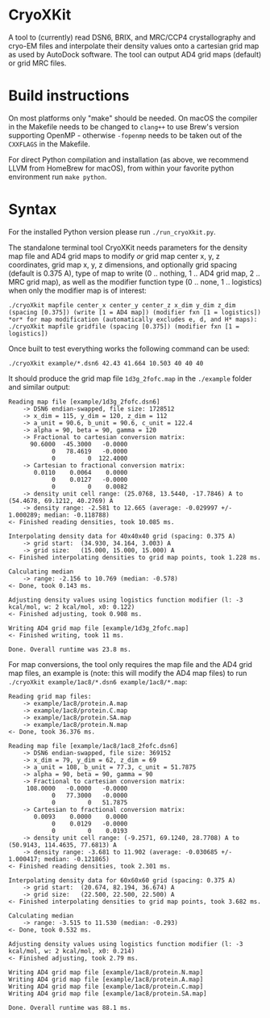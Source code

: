 # CryoXKit

A tool to (currently) read DSN6, BRIX, and MRC/CCP4 crystallography and cryo-EM files and interpolate their density values onto a cartesian grid map as used by AutoDock software. The tool can output AD4 grid maps (default) or grid MRC files.

# Build instructions

On most platforms only "make" should be needed. On macOS the compiler in the Makefile needs to be changed to `clang++` to use Brew's version supporting OpenMP - otherwise `-fopenmp` needs to be taken out of the `CXXFLAGS` in the Makefile.

For direct Python compilation and installation (as above, we recommend LLVM from HomeBrew for macOS), from within your favorite python environment run `make python`.

# Syntax

For the installed Python version please run `./run_cryoXkit.py`.

The standalone terminal tool CryoXKit needs parameters for the density map file and AD4 grid maps to modify *or* grid map center x, y, z coordinates, grid map x, y, z dimensions, and optionally grid spacing (default is 0.375 A), type of map to write (0 .. nothing, 1 .. AD4 grid map, 2 .. MRC grid map), as well as the modifier function type (0 .. none, 1 .. logistics) when only the modifier map is of interest:
```
./cryoXkit mapfile center_x center_y center_z x_dim y_dim z_dim (spacing [0.375]) (write [1 = AD4 map]) (modifier fxn [1 = logistics])
*or* for map modification (automatically excludes e, d, and H* maps):
./cryoXkit mapfile gridfile (spacing [0.375]) (modifier fxn [1 = logistics])
```

Once built to test everything works the following command can be used:

`./cryoXkit example/*.dsn6 42.43 41.664 10.503 40 40 40`

It should produce the grid map file `1d3g_2fofc.map` in the `./example` folder and similar output:
```
Reading map file [example/1d3g_2fofc.dsn6]
    -> DSN6 endian-swapped, file size: 1728512
    -> x_dim = 115, y_dim = 120, z_dim = 112
    -> a_unit = 90.6, b_unit = 90.6, c_unit = 122.4
    -> alpha = 90, beta = 90, gamma = 120
    -> Fractional to cartesian conversion matrix:
	  90.6000  -45.3000   -0.0000
	        0   78.4619   -0.0000
	        0         0  122.4000
    -> Cartesian to fractional conversion matrix:
	   0.0110    0.0064    0.0000
	        0    0.0127   -0.0000
	        0         0    0.0082
    -> density unit cell range: (25.0768, 13.5440, -17.7846) A to (54.4678, 69.1212, 40.2769) A
    -> density range: -2.581 to 12.665 (average: -0.029997 +/- 1.000289; median: -0.118788)
<- Finished reading densities, took 10.085 ms.

Interpolating density data for 40x40x40 grid (spacing: 0.375 A)
    -> grid start:  (34.930, 34.164, 3.003) A
    -> grid size:   (15.000, 15.000, 15.000) A
<- Finished interpolating densities to grid map points, took 1.228 ms.

Calculating median
    -> range: -2.156 to 10.769 (median: -0.578)
<- Done, took 0.143 ms.

Adjusting density values using logistics function modifier (l: -3 kcal/mol, w: 2 kcal/mol, x0: 0.122)
<- Finished adjusting, took 0.908 ms.

Writing AD4 grid map file [example/1d3g_2fofc.map]
<- Finished writing, took 11 ms.

Done. Overall runtime was 23.8 ms.
```

For map conversions, the tool only requires the map file and the AD4 grid map files, an example is (note: this will modify the AD4 map files) to run `./cryoXkit example/1ac8/*.dsn6 example/1ac8/*.map`:
```
Reading grid map files:
    -> example/1ac8/protein.A.map
    -> example/1ac8/protein.C.map
    -> example/1ac8/protein.SA.map
    -> example/1ac8/protein.N.map
<- Done, took 36.376 ms.

Reading map file [example/1ac8/1ac8_2fofc.dsn6]
    -> DSN6 endian-swapped, file size: 369152
    -> x_dim = 79, y_dim = 62, z_dim = 69
    -> a_unit = 108, b_unit = 77.3, c_unit = 51.7875
    -> alpha = 90, beta = 90, gamma = 90
    -> Fractional to cartesian conversion matrix:
	 108.0000   -0.0000   -0.0000
	        0   77.3000   -0.0000
	        0         0   51.7875
    -> Cartesian to fractional conversion matrix:
	   0.0093    0.0000    0.0000
	        0    0.0129   -0.0000
	        0         0    0.0193
    -> density unit cell range: (-9.2571, 69.1240, 28.7708) A to (50.9143, 114.4635, 77.6813) A
    -> density range: -3.681 to 11.902 (average: -0.030685 +/- 1.000417; median: -0.121865)
<- Finished reading densities, took 2.301 ms.

Interpolating density data for 60x60x60 grid (spacing: 0.375 A)
    -> grid start:  (20.674, 82.194, 36.674) A
    -> grid size:   (22.500, 22.500, 22.500) A
<- Finished interpolating densities to grid map points, took 3.682 ms.

Calculating median
    -> range: -3.515 to 11.530 (median: -0.293)
<- Done, took 0.532 ms.

Adjusting density values using logistics function modifier (l: -3 kcal/mol, w: 2 kcal/mol, x0: 0.214)
<- Finished adjusting, took 2.79 ms.

Writing AD4 grid map file [example/1ac8/protein.N.map]
Writing AD4 grid map file [example/1ac8/protein.A.map]
Writing AD4 grid map file [example/1ac8/protein.C.map]
Writing AD4 grid map file [example/1ac8/protein.SA.map]

Done. Overall runtime was 88.1 ms.
```
